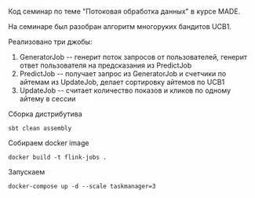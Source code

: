 Код семинар по теме "Потоковая обработка данных" в курсе MADE.

На семинаре был разобран алгоритм многоруких бандитов UCB1.

Реализовано три джобы:

1. GeneratorJob -- генерит поток запросов от пользователей, генерит ответ пользователя на предсказания из PredictJob
2. PredictJob -- получает запрос из GeneratorJob и счетчики по айтемам из UpdateJob, делает сортировку айтемов по UCB1
3. UpdateJob -- считает количество показов и кликов по одному айтему в сессии

Сборка дистрибутива

```
sbt clean assembly
``` 

Собираем docker image

```
docker build -t flink-jobs .
```

Запускаем 

```
docker-compose up -d --scale taskmanager=3
```
